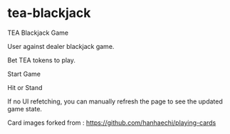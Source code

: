 # tea-blackjack
TEA Blackjack Game

User against dealer blackjack game.

Bet TEA tokens to play.

Start Game

Hit or Stand

If no UI refetching, you can manually refresh the page to see the updated game state.

Card images forked from : https://github.com/hanhaechi/playing-cards

